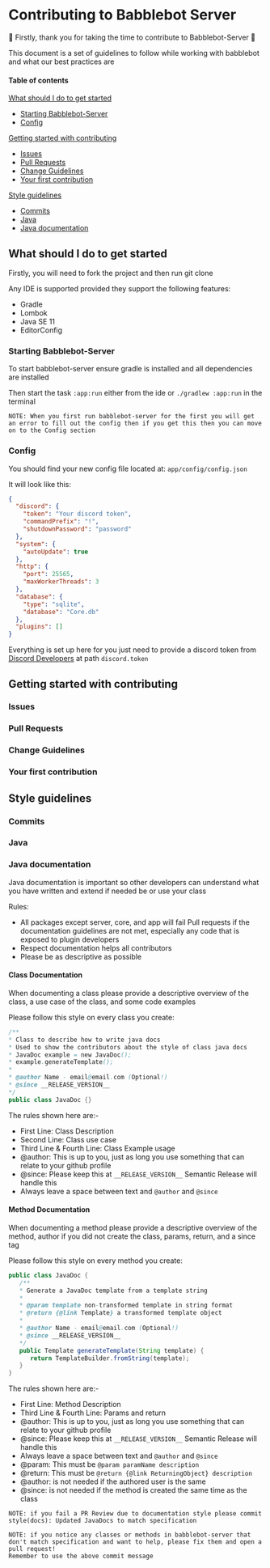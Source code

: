 # Contributing to Babblebot Server

:tada: Firstly, thank you for taking the time to contribute to Babblebot-Server :tada:

This document is a set of guidelines to follow while working with babblebot and what our best practices are

#### Table of contents

[What should I do to get started](#what-should-i-do-to-get-started)
  * [Starting Babblebot-Server](#starting-babblebot-server)
  * [Config](#config)

[Getting started with contributing](#getting-started-with-contributing)
  * [Issues](#issues)
  * [Pull Requests](#pull-requests)
  * [Change Guidelines](#change-guidelines)
  * [Your first contribution](#your-first-contribution)
  
[Style guidelines](#style-guidelines)
  * [Commits](#commits)
  * [Java](#java)
  * [Java documentation](#java-documentation)

## What should I do to get started
Firstly, you will need to fork the project and then run git clone

Any IDE is supported provided they support the following features:
 - Gradle
 - Lombok
 - Java SE 11
 - EditorConfig
 

### Starting Babblebot-Server
To start babblebot-server ensure gradle is installed and all dependencies are installed

Then start the task `:app:run` either from the ide or `./gradlew :app:run` in the terminal

```text
NOTE: When you first run babblebot-server for the first you will get an error to fill out the config then if you get this then you can move on to the Config section
```

### Config
You should find your new config file located at: `app/config/config.json`

It will look like this:
```json
{
  "discord": {
    "token": "Your discord token",
    "commandPrefix": "!",
    "shutdownPassword": "password"
  },
  "system": {
    "autoUpdate": true
  },
  "http": {
    "port": 25565,
    "maxWorkerThreads": 3
  },
  "database": {
    "type": "sqlite",
    "database": "Core.db"
  },
  "plugins": []
}
```

Everything is set up here for you just need to provide a discord token from [Discord Developers](https://discord.com/developers) at path `discord.token`

## Getting started with contributing

### Issues

### Pull Requests

### Change Guidelines

### Your first contribution

## Style guidelines

### Commits

### Java

### Java documentation
Java documentation is important so other developers can understand what you have written and extend if needed be or use your class

Rules:
- All packages except server, core, and app will fail Pull requests if the documentation guidelines are not met, especially any code that is exposed to plugin developers
- Respect documentation helps all contributors
- Please be as descriptive as possible

#### Class Documentation
When documenting a class please provide a descriptive overview of the class, a use case of the class, and some code examples

Please follow this style on every class you create:
```java
/**
* Class to describe how to write java docs
* Used to show the contributors about the style of class java docs
* JavaDoc example = new JavaDoc();
* example.generateTemplate();
*
* @author Name - email@email.com (Optional!)
* @since __RELEASE_VERSION__
*/
public class JavaDoc {}
```

The rules shown here are:-
 - First Line: Class Description
 - Second Line: Class use case
 - Third Line & Fourth Line: Class Example usage
 - @author: This is up to you, just as long you use something that can relate to your github profile
 - @since: Please keep this at `__RELEASE_VERSION__` Semantic Release will handle this
 - Always leave a space between text and `@author` and `@since`



#### Method Documentation
When documenting a method please provide a descriptive overview of the method, author if you did not create the class, params, return, and a since tag

Please follow this style on every method you create:
```java
public class JavaDoc {
   /**
   * Generate a JavaDoc template from a template string
   * 
   * @param template non-transformed template in string format
   * @return {@link Template} a transformed template object 
   *
   * @author Name - email@email.com (Optional!)
   * @since __RELEASE_VERSION__
   */
   public Template generateTemplate(String template) {
      return TemplateBuilder.fromString(template);
   }   
}
```


The rules shown here are:-
 - First Line: Method Description
 - Third Line & Fourth Line: Params and return
 - @author: This is up to you, just as long you use something that can relate to your github profile
 - @since: Please keep this at `__RELEASE_VERSION__` Semantic Release will handle this
 - Always leave a space between text and `@author` and `@since`
 - @param: This must be `@param paramName description`
 - @return: This must be `@return {@link ReturningObject} description`
 - @author: is not needed if the authored user is the same
 - @since: is not needed if the method is created the same time as the class
 
 ```text
NOTE: if you fail a PR Review due to documentation style please commit style(docs): Updated JavaDocs to match specification
```
```text
NOTE: if you notice any classes or methods in babblebot-server that don't match specification and want to help, please fix them and open a pull request! 
Remember to use the above commit message 
```

